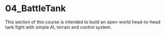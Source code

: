 # 04_BattleTank
This section of this course is intended to build an open-world head-to-head tank fight with simple AI, terrain and control system.
